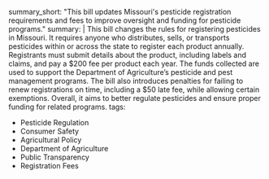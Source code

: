 summary_short: "This bill updates Missouri's pesticide registration requirements and fees to improve oversight and funding for pesticide programs."
summary: |
  This bill changes the rules for registering pesticides in Missouri. It requires anyone who distributes, sells, or transports pesticides within or across the state to register each product annually. Registrants must submit details about the product, including labels and claims, and pay a $200 fee per product each year. The funds collected are used to support the Department of Agriculture’s pesticide and pest management programs. The bill also introduces penalties for failing to renew registrations on time, including a $50 late fee, while allowing certain exemptions. Overall, it aims to better regulate pesticides and ensure proper funding for related programs.
tags:
  - Pesticide Regulation
  - Consumer Safety
  - Agricultural Policy
  - Department of Agriculture
  - Public Transparency
  - Registration Fees
